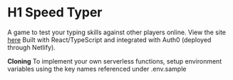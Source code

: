 # H1 Speed Typer

A game to test your typing skills against other players online. View the site [here](https://kind-joliot-022250.netlify.app/)
Built with React/TypeScript and integrated with Auth0 (deployed through Netlify).

**Cloning**
To implement your own serverless functions, setup environment variables using the key names referenced under .env.sample
